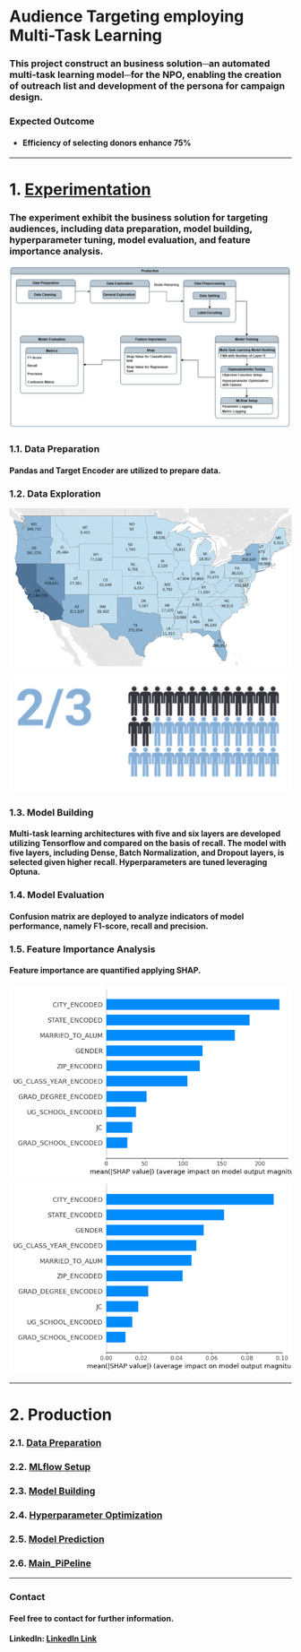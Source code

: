 # **Audience Targeting employing Multi-Task Learning**
### This project construct an business solution─an automated multi-task learning model─for the NPO, enabling the creation of outreach list and development of the persona for campaign design.
### Expected Outcome
- #### Efficiency of selecting donors enhance 75%

---

# 1. [Experimentation](src/experimentation.ipynb)
### The experiment exhibit the business solution for targeting audiences, including data preparation, model building, hyperparameter tuning, model evaluation, and feature importance analysis.
![](image/Workflow_Experimentation.png)

### 1.1. Data Preparation
#### Pandas and Target Encoder are utilized to prepare data.

### 1.2. Data Exploration
![](image\AmountOfDonation_Map.png "Figure 1: Map Exhibiting Amount of Donation")

![](image\Donar_Percentage.png "Figure 2: Percentage of Individuals without Prior Donation")

### 1.3. Model Building
#### Multi-task learning architectures with five and six layers are developed utilizing Tensorflow and compared on the basis of recall. The model with five layers, including Dense, Batch Normalization, and Dropout layers, is selected given higher recall. Hyperparameters are tuned leveraging Optuna.

### 1.4. Model Evaluation
#### Confusion matrix are deployed to analyze indicators of model performance, namely F1-score, recall and precision.

### 1.5. Feature Importance Analysis
#### Feature importance are quantified applying SHAP.
![](image\ShapValue_Classification.png "Figure 3: Barplot Manifesting SHAP Value for Classification Task")
![](image\ShapValueRegression.png "Figure 4: Barplot exhibiting SHAP Value for Regression Task")

---

# 2. Production

### 2.1. [Data Preparation](src/data_preparation.py)

### 2.2. [MLflow Setup](src/mlflow_setup.py)

### 2.3. [Model Building](src/model_building.py)

### 2.4. [Hyperparameter Optimization](src/hyperparameter_optimization.py)

### 2.5. [Model Prediction](src/model_prediction.py)

### 2.6. [Main_PiPeline](src/main.py)

---

### **Contact**
#### Feel free to contact for further information.
#### **LinkedIn:** [LinkedIn Link](https://www.linkedin.com/in/chih-peng-javen-li-7b35561b9/)